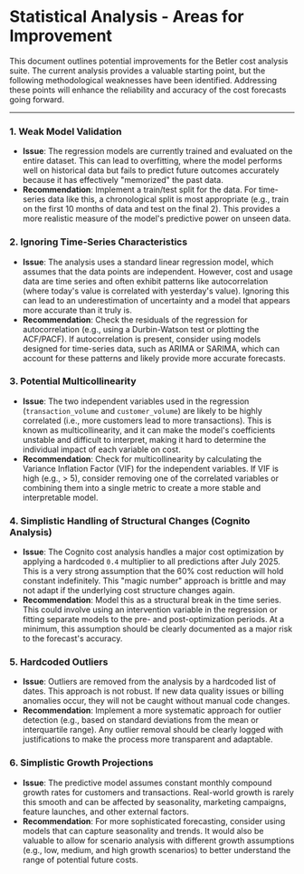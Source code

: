 # Statistical Analysis - Areas for Improvement

This document outlines potential improvements for the Betler cost analysis suite. The current analysis provides a valuable starting point, but the following methodological weaknesses have been identified. Addressing these points will enhance the reliability and accuracy of the cost forecasts going forward.

---

### 1. Weak Model Validation

*   **Issue**: The regression models are currently trained and evaluated on the entire dataset. This can lead to overfitting, where the model performs well on historical data but fails to predict future outcomes accurately because it has effectively "memorized" the past data.
*   **Recommendation**: Implement a train/test split for the data. For time-series data like this, a chronological split is most appropriate (e.g., train on the first 10 months of data and test on the final 2). This provides a more realistic measure of the model's predictive power on unseen data.

### 2. Ignoring Time-Series Characteristics

*   **Issue**: The analysis uses a standard linear regression model, which assumes that the data points are independent. However, cost and usage data are time series and often exhibit patterns like autocorrelation (where today's value is correlated with yesterday's value). Ignoring this can lead to an underestimation of uncertainty and a model that appears more accurate than it truly is.
*   **Recommendation**: Check the residuals of the regression for autocorrelation (e.g., using a Durbin-Watson test or plotting the ACF/PACF). If autocorrelation is present, consider using models designed for time-series data, such as ARIMA or SARIMA, which can account for these patterns and likely provide more accurate forecasts.

### 3. Potential Multicollinearity

*   **Issue**: The two independent variables used in the regression (`transaction_volume` and `customer_volume`) are likely to be highly correlated (i.e., more customers lead to more transactions). This is known as multicollinearity, and it can make the model's coefficients unstable and difficult to interpret, making it hard to determine the individual impact of each variable on cost.
*   **Recommendation**: Check for multicollinearity by calculating the Variance Inflation Factor (VIF) for the independent variables. If VIF is high (e.g., > 5), consider removing one of the correlated variables or combining them into a single metric to create a more stable and interpretable model.

### 4. Simplistic Handling of Structural Changes (Cognito Analysis)

*   **Issue**: The Cognito cost analysis handles a major cost optimization by applying a hardcoded `0.4` multiplier to all predictions after July 2025. This is a very strong assumption that the 60% cost reduction will hold constant indefinitely. This "magic number" approach is brittle and may not adapt if the underlying cost structure changes again.
*   **Recommendation**: Model this as a structural break in the time series. This could involve using an intervention variable in the regression or fitting separate models to the pre- and post-optimization periods. At a minimum, this assumption should be clearly documented as a major risk to the forecast's accuracy.

### 5. Hardcoded Outliers

*   **Issue**: Outliers are removed from the analysis by a hardcoded list of dates. This approach is not robust. If new data quality issues or billing anomalies occur, they will not be caught without manual code changes.
*   **Recommendation**: Implement a more systematic approach for outlier detection (e.g., based on standard deviations from the mean or interquartile range). Any outlier removal should be clearly logged with justifications to make the process more transparent and adaptable.

### 6. Simplistic Growth Projections

*   **Issue**: The predictive model assumes constant monthly compound growth rates for customers and transactions. Real-world growth is rarely this smooth and can be affected by seasonality, marketing campaigns, feature launches, and other external factors.
*   **Recommendation**: For more sophisticated forecasting, consider using models that can capture seasonality and trends. It would also be valuable to allow for scenario analysis with different growth assumptions (e.g., low, medium, and high growth scenarios) to better understand the range of potential future costs.
